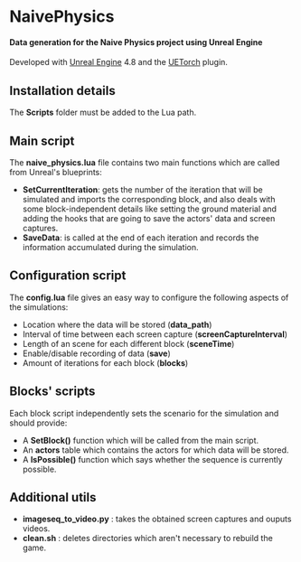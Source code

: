 # NaivePhysics
#### Data generation for the Naive Physics project using Unreal Engine

Developed with [Unreal Engine](https://www.unrealengine.com/what-is-unreal-engine-4) 4.8 and the [UETorch](https://github.com/facebook/UETorch) plugin.

## Installation details

The **Scripts** folder must be added to the Lua path.

## Main script

The **naive_physics.lua** file contains two main functions which are called from Unreal's blueprints:

* **SetCurrentIteration**: gets the number of the iteration that will be simulated and imports the corresponding block, and also deals with some block-independent details like setting the ground material and adding the hooks that are going to save the actors' data and screen captures.
* **SaveData**: is called at the end of each iteration and records the information accumulated during the simulation.

## Configuration script

The **config.lua** file gives an easy way to configure the following aspects of the simulations:

* Location where the data will be stored (**data_path**)
* Interval of time between each screen capture (**screenCaptureInterval**)
* Length of an scene for each different block (**sceneTime**)
* Enable/disable recording of data (**save**)
* Amount of iterations for each block (**blocks**)

## Blocks' scripts

Each block script independently sets the scenario for the simulation and should provide:

* A **SetBlock()** function which will be called from the main script.
* An **actors** table which contains the actors for which data will be stored.
* A **IsPossible()** function which says whether the sequence is currently possible.

## Additional utils

* **imageseq_to_video.py** : takes the obtained screen captures and ouputs videos.
* **clean.sh** : deletes directories which aren't necessary to rebuild the game.